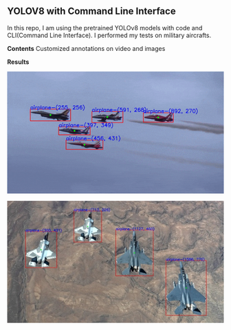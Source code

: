 ## YOLOV8 with Command Line Interface

In this repo, I am using the pretrained YOLOv8 models with code and CLI(Command Line Interface). I performed my tests on military aircrafts.

**Contents**
Customized annotations on video and images

**Results**

![alt-text](https://github.com/muhammedenesbalci/YOLOv8-Object-Detection/blob/main/datas/test_video_result_gif.gif?raw=true)

![alt-text](https://github.com/muhammedenesbalci/YOLOv8-Object-Detection/blob/main/datas/test_img_result_customized.jpg?raw=true)
